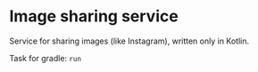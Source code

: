 # Image sharing service
Service for sharing images (like Instagram), written only in Kotlin.

Task for gradle: `run`